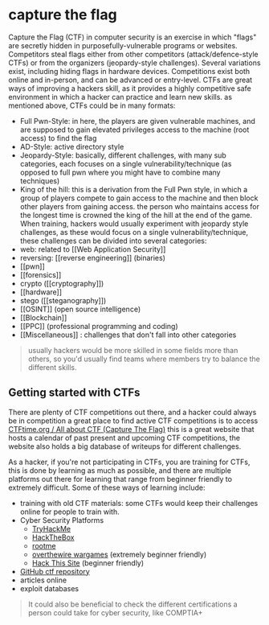 # capture the flag
Capture the Flag (CTF) in computer security is an exercise in which "flags" are secretly hidden in purposefully-vulnerable programs or websites. Competitors steal flags either from other competitors (attack/defence-style CTFs) or from the organizers (jeopardy-style challenges). Several variations exist, including hiding flags in hardware devices. Competitions exist both online and in-person, and can be advanced or entry-level.
CTFs are great ways of improving a hackers skill, as it provides a highly competitive safe environment in which a hacker can practice and learn new skills.
as mentioned above, CTFs could be in many formats:
- Full Pwn-Style: in here, the players are given vulnerable machines, and are supposed to gain elevated privileges access to the machine (root access) to find the flag
- AD-Style: active directory style
- Jeopardy-Style: basically, different challenges, with many sub categories, each focuses on a single vulnerability/technique (as opposed to full pwn where you might have to combine many techniques)
- King of the hill: this is a derivation from the Full Pwn style, in which a group of players compete to gain access to the machine and then block other players from gaining access. the person who maintains access for the longest time is crowned the king of the hill at the end of the game.
When training, hackers would usually experiment with jeopardy style challenges, as these would focus on a single vulnerability/technique, these challenges can be divided into several categories:
- web: related to [[Web Application Security]]
- reversing: [[reverse engineering]] (binaries)
- [[pwn]]
- [[forensics]]
- crypto ([[cryptography]])
- [[hardware]]
- stego ([[steganography]])
- [[OSINT]] (open source intelligence)
- [[Blockchain]]
- [[PPC]] (professional programming and coding)
- [[Miscellaneous]] : challenges that don't fall into other categories
> usually hackers would be more skilled in some fields more than others, so you'd usually find teams where members try to balance the different skills.

## Getting started with CTFs
There are plenty of CTF competitions out there, and a hacker could always be in competition
a great place to find active CTF competitions is to access [CTFtime.org / All about CTF (Capture The Flag)](https://ctftime.org/) this is a great website that hosts a calendar of past present and upcoming CTF competitions, the website also holds a big database of writeups for different challenges.

As a hacker, if you're not participating in CTFs, you are training for CTFs, this is done by learning as much as possible, and there are multiple platforms out there for learning that range from beginner friendly to extremely difficult.
Some of these ways of learning include:
- training with old CTF materials: some CTFs would keep their challenges online for people to train with. 
- Cyber Security Platforms
	- [TryHackMe](https://tryhackme.com)
	- [HackTheBox](https://www.hackthebox.com/)
	- [rootme](https://www.root-me.org/)
	- [overthewire wargames](https://overthewire.org/wargames/) (extremely beginner friendly)
	- [Hack This Site](https://www.hackthissite.org/) (beginner friendly)
- [GitHub ctf repository](https://github.com/topics/ctf-challenges)
- articles online
- exploit databases
>It could also be beneficial to check the different certifications a person could take for cyber security, like COMPTIA+